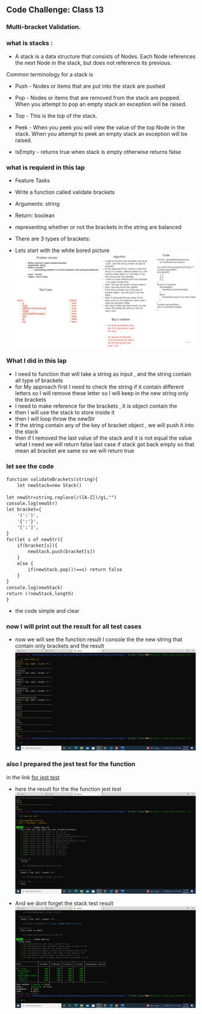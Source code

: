 ## Code Challenge: Class 13
### Multi-bracket Validation.
### what is stacks :
* A stack is a data structure that consists of Nodes. Each Node references the next Node in the stack, but does not reference its previous.

Common terminology for a stack is

* Push - Nodes or items that are put into the stack are pushed

* Pop - Nodes or items that are removed from the stack are popped. When you attempt to pop an empty stack an exception will be raised.

* Top - This is the top of the stack.

* Peek - When you peek you will view the value of the top Node in the stack. When you attempt to peek an empty stack an exception will be raised.

* IsEmpty - returns true when stack is empty otherwise returns false


### what is requierd in this lap 
* Feature Tasks
* Write a function called validate brackets
* Arguments: string
* Return: boolean
* representing whether or not the brackets in the string are balanced
* There are 3 types of brackets:

* Lets start with the white bored picture 
![link](./image/white%20bored%20challenge%2013.jpg)


### What I did in this lap 
* I need to function that will take a string as  input , and the string contain all type of brackets
* for My approach first I need to check the string if it contain  different letters so I will remove these letter so I will keep in the new string only the brackets
* I need to make reference for the brackets , it is object contain the
* then I will use the stack to store inside it
* then I will loop throw the newStr
* If the string contain any of the key of bracket object , we will push it into the stack
* then if I removed the last value of the stack and it is not equal the value what I need we will return false
last case if stack got back empty so that mean all bracket are same so we will return true

### let see the code 
````
function validateBrackets(string){
    let newStack=new Stack()

let newStr=string.replace(/([A-Z])/gi,"")
console.log(newStr)
let bracket={
    '(':')',
    '{':'}',
    '[':']',
}
for(let s of newStr){
    if(bracket[s]){
        newStack.push(bracket[s])
    }
    else {
        if(newStack.pop()!==s) return false
    }
}
console.log(newStack)
return (!newStack.length)
}
````
 * the code simple and clear 

 ### now I will print out the result for all test cases 
 * now we will see the function result I console the the new string that contain only brackets and the result 
 ![link](./image/Screenshot%20(325).png)

 ### also I prepared the jest test for the function 
 in the link [for jest test](./__test__/index.test.js)

* here the result for the the function jest test 
![link](./image/Screenshot%20(326).png)

* And we dont forget the stack test result 
![link](./image/Screenshot%20(327).png)
